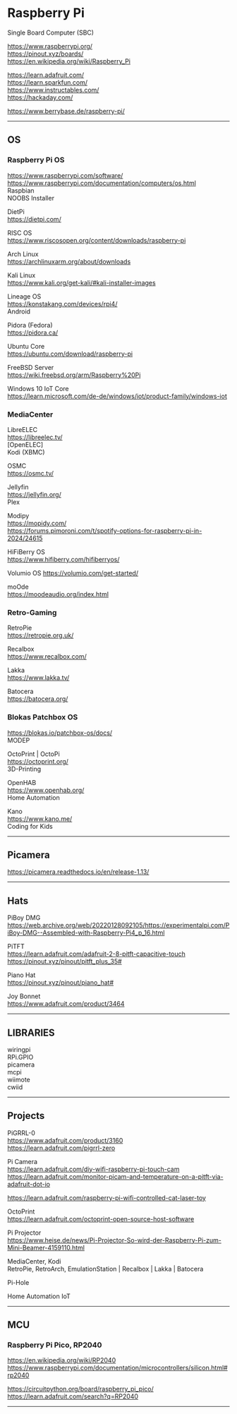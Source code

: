 # Raspberry Pi
Single Board Computer (SBC)  

https://www.raspberrypi.org/  
https://pinout.xyz/boards/  
https://en.wikipedia.org/wiki/Raspberry_Pi  

https://learn.adafruit.com/  
https://learn.sparkfun.com/  
https://www.instructables.com/  
https://hackaday.com/  

https://www.berrybase.de/raspberry-pi/  

---

## OS
### Raspberry Pi OS
https://www.raspberrypi.com/software/  
https://www.raspberrypi.com/documentation/computers/os.html  
Raspbian  
NOOBS Installer  

DietPi  
https://dietpi.com/  

RISC OS  
https://www.riscosopen.org/content/downloads/raspberry-pi  

Arch Linux  
https://archlinuxarm.org/about/downloads  

Kali Linux  
https://www.kali.org/get-kali/#kali-installer-images  

Lineage OS  
https://konstakang.com/devices/rpi4/  
Android

Pidora (Fedora)  
https://pidora.ca/  

Ubuntu Core  
https://ubuntu.com/download/raspberry-pi  

FreeBSD Server  
https://wiki.freebsd.org/arm/Raspberry%20Pi  

Windows 10 IoT Core  
https://learn.microsoft.com/de-de/windows/iot/product-family/windows-iot  

### MediaCenter
LibreELEC  
https://libreelec.tv/  
\[OpenELEC\]  
Kodi (XBMC)  

OSMC  
https://osmc.tv/  

Jellyfin  
https://jellyfin.org/  
Plex  

Modipy  
https://mopidy.com/  
https://forums.pimoroni.com/t/spotify-options-for-raspberry-pi-in-2024/24615  

HiFiBerry OS  
https://www.hifiberry.com/hifiberryos/  

Volumio OS
https://volumio.com/get-started/  

moOde  
https://moodeaudio.org/index.html  

### Retro-Gaming
RetroPie  
https://retropie.org.uk/  

Recalbox  
https://www.recalbox.com/  

Lakka  
https://www.lakka.tv/  

Batocera  
https://batocera.org/  

### Blokas Patchbox OS  
https://blokas.io/patchbox-os/docs/  
MODEP  

OctoPrint | OctoPi  
https://octoprint.org/  
3D-Printing  

OpenHAB  
https://www.openhab.org/  
Home Automation  

Kano  
https://www.kano.me/  
Coding for Kids  

---

## Picamera

https://picamera.readthedocs.io/en/release-1.13/  

---

## Hats
PiBoy DMG  
https://web.archive.org/web/20220128092105/https://experimentalpi.com/PiBoy-DMG--Assembled-with-Raspberry-Pi4_p_16.html  

PiTFT  
https://learn.adafruit.com/adafruit-2-8-pitft-capacitive-touch  
https://pinout.xyz/pinout/pitft_plus_35#  

Piano Hat  
https://pinout.xyz/pinout/piano_hat#  

Joy Bonnet  
https://www.adafruit.com/product/3464  

---

## LIBRARIES
wiringpi  
RPi.GPIO  
picamera  
mcpi  
wiimote  
cwiid  

---

## Projects
PiGRRL-0  
https://www.adafruit.com/product/3160  
https://learn.adafruit.com/pigrrl-zero  

Pi Camera  
https://learn.adafruit.com/diy-wifi-raspberry-pi-touch-cam  
https://learn.adafruit.com/monitor-picam-and-temperature-on-a-pitft-via-adafruit-dot-io  

https://learn.adafruit.com/raspberry-pi-wifi-controlled-cat-laser-toy  

OctoPrint  
https://learn.adafruit.com/octoprint-open-source-host-software  

Pi Projector  
https://www.heise.de/news/Pi-Projector-So-wird-der-Raspberry-Pi-zum-Mini-Beamer-4159110.html  

MediaCenter, Kodi  
RetroPie, RetroArch, EmulationStation | Recalbox | Lakka | Batocera  

Pi-Hole  

Home Automation
IoT

---

## MCU
### Raspberry Pi Pico, RP2040
https://en.wikipedia.org/wiki/RP2040  
https://www.raspberrypi.com/documentation/microcontrollers/silicon.html#rp2040  

https://circuitpython.org/board/raspberry_pi_pico/  
https://learn.adafruit.com/search?q=RP2040  

---
